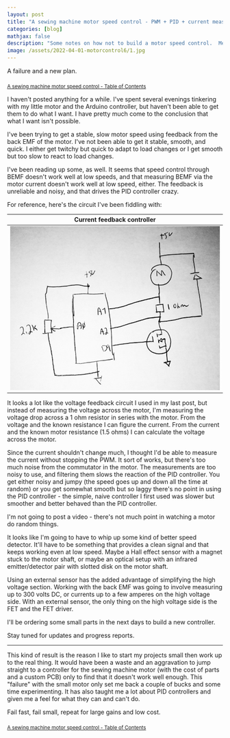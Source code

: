 ```yaml
---
layout: post
title: "A sewing machine motor speed control - PWM + PID + current measured BEMF = Fail"
categories: [blog]
mathjax: false
description: "Some notes on how not to build a motor speed control.  Measuring BEMF via the motor current didn't work out."
image: /assets/2022-04-01-motorcontrol6/1.jpg
---
```

A failure and a new plan.

<sub>[A sewing machine motor speed control - Table of Contents](motorcontrol-toc)</sub>  

I haven't posted anything for a while.  I've spent several evenings tinkering with my little motor and the Arduino controller, but haven't been able to get them to do what I want.  I have pretty much come to the conclusion that what I want isn't possible.

I've been trying to get a stable, slow motor speed using feedback from the back EMF of the motor.  I've not been able to get it stable, smooth, and quick.  I either get twitchy but quick to adapt to load changes or I get smooth but too slow to react to load changes.

I've been reading up some, as well.  It seems that speed control through BEMF doesn't work well at low speeds, and that measuring BEMF via the motor current doesn't work well at low speed, either.  The feedback is unreliable and noisy, and that drives the PID controller crazy.

For reference, here's the circuit I've been fiddling with:

|Current feedback controller|
|---------------------------|
|![Current feedback controller](/assets/2022-04-01-motorcontrol6/1.jpg)|

It looks a lot like the voltage feedback circuit I used in my last post, but instead of measuring the voltage across the motor, I'm measuring the voltage drop across a 1 ohm resistor in series with the motor.  From the voltage and the known resistance I can figure the current.  From the current and the known motor resistance (1.5 ohms) I can calculate the voltage across the motor.

Since the current shouldn't change much, I thought I'd be able to measure the current without stopping the PWM.  It sort of works, but there's too much noise from the commutator in the motor.   The measurements are too noisy to use, and filtering them slows the reaction of the PID controller.  You get either noisy and jumpy (the speed goes up and down all the time at random) or you get somewhat smooth but so laggy there's no point in using the PID controller - the simple, naive controller I first used was slower but smoother and better behaved than the PID controller.

I'm not going to post a video - there's not much point in watching a motor do random things.

It looks like I'm going to have to whip up some kind of better speed detector.  It'll have to be something that provides a clean signal and that keeps working even at low speed.  Maybe a Hall effect sensor with a magnet stuck to the motor shaft, or maybe an optical setup with an infrared emitter/detector pair with slotted disk on the motor shaft.

Using an external sensor has the added advantage of simplifying the high voltage section.  Working with the back EMF was going to involve measuring up to 300 volts DC, or currents up to a few amperes on the high voltage side.  With an external sensor, the only thing on the high voltage side is the FET and the FET driver.

I'll be ordering some small parts in the next days to build a new controller.

Stay tuned for updates and progress reports.

----------

This kind of result is the reason I like to start my projects small then work up to the real thing.  It would have been a waste and an aggravation to jump straight to a controller for the sewing machine motor (with the cost of parts and a custom PCB) only to find that it doesn't work well enough.  This "failure"  with the small motor only set me back a couple of bucks and some time experimenting.  It has also taught me a lot about PID controllers and given me a feel for what they can and can't do.

Fail fast, fail small, repeat for large gains and low cost.

<sub>[A sewing machine motor speed control - Table of Contents](motorcontrol-toc)</sub> 
